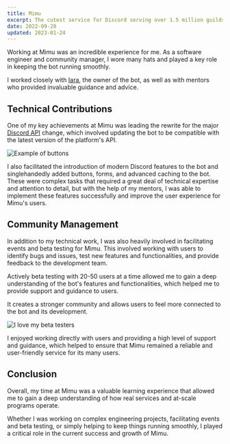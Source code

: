 ```yaml
---
title: Mimu
excerpt: The cutest service for Discord serving over 1.5 million guilds.
date: 2022-09-20
updated: 2023-01-24
---
```


Working at Mimu was an incredible experience for me. As a software engineer and community manager, I wore many hats and played a key role in keeping the bot running smoothly.

I worked closely with [Iara](https://iara.works/), the owner of the bot, as well as with mentors who provided invaluable guidance and advice.

## Technical Contributions

One of my key achievements at Mimu was leading the rewrite for the major [Discord API](https://discord.com/developers/docs/intro) change, which involved updating the bot to be compatible with the latest version of the platform's API.

![Example of buttons](/img/mimu-valentines.png)

I also facilitated the introduction of modern Discord features to the bot and singlehandedly added buttons, forms, and advanced caching to the bot. These were complex tasks that required a great deal of technical expertise and attention to detail, but with the help of my mentors, I was able to implement these features successfully and improve the user experience for Mimu's users.

## Community Management

In addition to my technical work, I was also heavily involved in facilitating events and beta testing for Mimu. This involved working with users to identify bugs and issues, test new features and functionalities, and provide feedback to the development team.

Actively beta testing with 20-50 users at a time allowed me to gain a deep understanding of the bot's features and functionalities, which helped me to provide support and guidance to users.

It creates a stronger community and allows users to feel more connected to the bot and its development.

![I love my beta testers](/img/mimu-beta.png)

I enjoyed working directly with users and providing a high level of support and guidance, which helped to ensure that Mimu remained a reliable and user-friendly service for its many users.

## Conclusion

Overall, my time at Mimu was a valuable learning experience that allowed me to gain a deep understanding of how real services and at-scale programs operate.

Whether I was working on complex engineering projects, facilitating events and beta testing, or simply helping to keep things running smoothly, I played a critical role in the current success and growth of Mimu.
